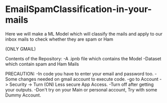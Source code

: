# EmailSpamClassification-in-your-mails
Here we will make a ML Model which will classify the mails and apply to our inbox mails to check whether they are spam or Ham

(ONLY GMAIL)

Contents of the Repository:
  -A .ipnb file which contains the Model
  -Dataset which contain spam and Ham Mails
 
PRECAUTION:
  -In code you have to enter your email and password too.
  -Some changes needed on gmail account to execute code.
  -go to Account -> Security -> Turn (ON) Less secure App Access.
  -Turn off after getting your outputs.
  -Don't try on your Main or personal account, Try with some Dummy Account.
